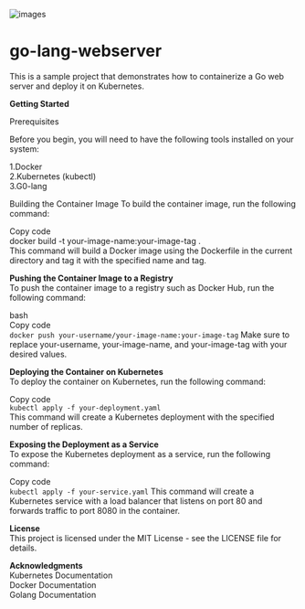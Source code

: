 ![images](https://user-images.githubusercontent.com/91837493/225553287-1ac04092-2a77-463b-8290-256f2582baac.png)


# go-lang-webserver
This is a sample project that demonstrates how to containerize a Go web server and deploy it on Kubernetes.

**Getting Started**  

Prerequisites  

Before you begin, you will need to have the following tools installed on your system:

1.Docker  
2.Kubernetes (kubectl)  
3.G0-lang

Building the Container Image
To build the container image, run the following command:

Copy code  
docker build -t your-image-name:your-image-tag .  
This command will build a Docker image using the Dockerfile in the current directory and tag it with the specified name and tag.

**Pushing the Container Image to a Registry**  
To push the container image to a registry such as Docker Hub, run the following command:

bash  
Copy code  
`docker push your-username/your-image-name:your-image-tag`
Make sure to replace your-username, your-image-name, and your-image-tag with your desired values.

**Deploying the Container on Kubernetes**  
To deploy the container on Kubernetes, run the following command:  

Copy code  
`kubectl apply -f your-deployment.yaml`  
This command will create a Kubernetes deployment with the specified number of replicas.

**Exposing the Deployment as a Service**  
To expose the Kubernetes deployment as a service, run the following command:  

Copy code  
`kubectl apply -f your-service.yaml`
This command will create a Kubernetes service with a load balancer that listens on port 80 and forwards traffic to port 8080 in the container.

**License**  
This project is licensed under the MIT License - see the LICENSE file for details.

**Acknowledgments**  
Kubernetes Documentation  
Docker Documentation  
Golang Documentation  
